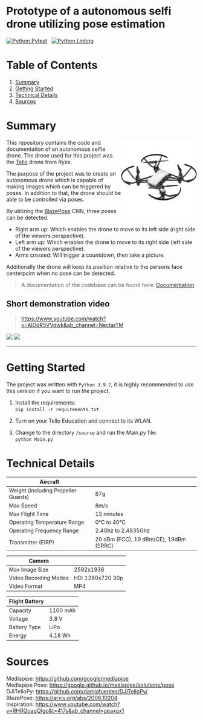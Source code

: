 # Prototype of a autonomous selfi drone utilizing pose estimation

[![Python Pytest](https://github.com/Baumwollboebele/autonnomous_selfie_drone/actions/workflows/python_pytest.yml/badge.svg)](https://github.com/Baumwollboebele/autonnomous_selfie_drone/actions/workflows/python_pytest.yml)&nbsp;&nbsp;&nbsp;[![Python Linting](https://github.com/Baumwollboebele/autonnomous_selfie_drone/actions/workflows/python_linting.yml/badge.svg)](https://github.com/Baumwollboebele/autonnomous_selfie_drone/actions/workflows/python_linting.yml)

# Table of Contents

1. [Summary](#summary)
2. [Getting Started](#getting-started)
3. [Technical Details](#tello-drone)
4. [Sources](#sources)

# Summary

<img style="float: right;" src="/images/tello_drone.jpg" height="200"/>


This repository contains the code and documentation of an autonomous selfie drone.
The drone used for this project was the [Tello](https://www.ryzerobotics.com/de/tello) drone from Ryze.

The purpose of the project was to create an autonomous drone which is capable of making images which can be triggered by poses.
In addition to that, the drone should be able to be controlled via poses.

By utilizing the [BlazePose](https://arxiv.org/abs/2006.10204) CNN, three poses can be detected.
- Right arm up: Which enables the drone to move to its left side (right side of the viewers perspective).
- Left arm up: Which enables the drone to move to its right side (left side of the viewers perspective).
- Arms crossed: Will trigger a countdown, then take a picture.

Additionally the drone will keep its position relative to the persons face centerpoint when no pose can be detected.

> A documentation of the codebase can be found here: [Documentation](https://baumwollboebele.github.io/autonnomous_selfie_drone/)

## Short demonstration video
> https://www.youtube.com/watch?v=AIDdR5VVdwk&ab_channel=NectarTM
<img src="/images/video_1.gif" height="300"/>
<img src="/images/video_2.gif" height="300"/>


<hr/>

# Getting Started

The project was written with `Python 3.9.7`, it is highly recommended to use this version 
if you want to run the project.

1. Install the requirements:</br>
```pip install -r requirements.txt```

2. Turn on your Tello Education and connect to its WLAN.

3. Change to the directory `/source` and run the Main.py file:</br>
```python Main.py```


# Technical Details

| **Aircraft** ||
|-------|--------|
|Weight (including Propeller Guards)| 87g |
|Max Speed| 8m/s |
|Max Flight Time| 13 minutes|
|Operating Temperature Range| 0°C to 40°C|
|Operating Frequency Range| 2.4Ghz to 2.4835Ghz|
|Transmitter (EIRP)| 20 dBm (FCC), 19 dBm(CE), 19dBm (SRRC)

| **Camera** ||
|-------|--------|
|Max Image Size| 2592x1936|
|Video Recording Modes| HD: 1280x720 30p |
|Video Format| MP4|

| **Flight Battery** ||
|-------|--------|
|Capacity| 1100 mAh|
|Voltage|3.8 V|
|Battery Type| LiPo|
|Energy| 4.18 Wh|


# Sources

Mediapipe:
https://github.com/google/mediapipe<br>
Mediapipe Pose:
https://google.github.io/mediapipe/solutions/pose</br>
DJITelloPy:
https://github.com/damiafuentes/DJITelloPy/<br>
BlazePose:
https://arxiv.org/abs/2006.10204<br>
Inspiration:
https://www.youtube.com/watch?v=RHRQoaqQIgo&t=417s&ab_channel=geaxgx1


